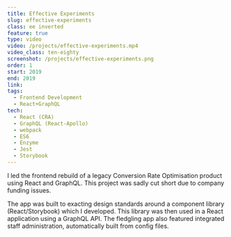 ```yaml
---
title: Effective Experiments
slug: effective-experiments
class: ee inverted
feature: true
type: video
video: /projects/effective-experiments.mp4
video_class: ten-eighty
screenshot: /projects/effective-experiments.png
order: 1
start: 2019
end: 2019
link:
tags:
  - Frontend Development
  - React+GraphQL
tech:
  - React (CRA)
  - GraphQL (React-Apollo)
  - webpack
  - ES6
  - Enzyme
  - Jest
  - Storybook
---
```

I led the frontend rebuild of a legacy Conversion Rate Optimisation product using React and GraphQL. This project was sadly cut short due to company funding issues.

The app was built to exacting design standards around a component library (React/Storybook) which I developed. This library was then used in a React application using a GraphQL API. The fledgling app also featured integrated staff administration, automatically built from config files.
